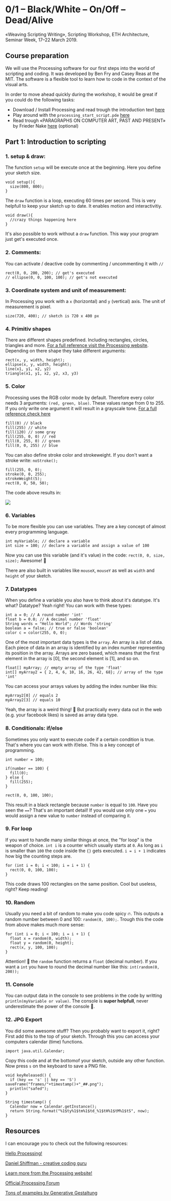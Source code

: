 # 0/1 – Black/White – On/Off – Dead/Alive
«Weaving Scripting Writing», Scripting Workshop, ETH Architecture, Seminar Week, 17–22 March 2019.

## Course preparation
We will use the Processing software for our first steps into the world of scripting and coding. It was developed by Ben Fry and Casey Reas at the MIT. The software is a flexible tool to learn how to code in the context of the visual arts.

In order to move ahead quickly during the workshop, it would be great if you could do the following tasks:

* Download / Install Processing and read trough the introduction text [here](https://processing.org/tutorials/gettingstarted/) 
* Play around with the `processing_start_script.pde` [here](https://github.com/maxfrischknecht/0-1-Black-White-On-Off-Dead-Alive/tree/master/01_Processing_Start_Script)
* Read trough «PARAGRAPHS ON COMPUTER ART,PAST AND PRESENT» by Frieder Nake [here](https://github.com/maxfrischknecht/0-1-Black-White-On-Off-Dead-Alive/blob/master/PARAGRAPHS_ON_COMPUTER_ART_PAST_AND_PRES.pdf) (optional)

## Part 1: Introduction to scripting

### 1. setup & draw:

The function `setup` will be execute once at the beginning. Here you define your sketch size.

```
void setup(){
  size(800, 800);
}
```

The `draw` function is a loop, executing 60 times per second. This is very helpfull to keep your sketch up to date. It enables motion and interactivitiy. 

```
void draw(){
  //crazy things happening here
}
```
It's also possible to work without a `draw` function. This way your program just get's executed once.

### 2. Comments:

You can activate / deactive code by commenting / uncommenting it with `//`

```
rect(0, 0, 200, 200); // get's executed
// ellipse(0, 0, 100, 100); // get's not executed

```

### 3. Coordinate system and unit of measurement:

In Processing you work with a `x` (horizontal) and `y` (vertical) axis. The unit of measurement is pixel.

```
size(720, 400); // sketch is 720 x 400 px
```

### 4. Primitiv shapes
There are different shapes predefined. Including rectangles, circles, triangles and more. [For a full reference visit the Processing website](https://processing.org/examples/shapeprimitives.html). Depending on there shape they take different arguments:

```
rect(x, y, width, height);
ellipse(x, y, width, height);
line(x1, y1, x2, y2)
triangle(x1, y1, x2, y2, x3, y3)
```

### 5. Color

Processing uses the RGB color mode by default. Therefore every color needs 3 arguments: `(red, green, blue)`. These values range from 0 to 255. If you only write one argument it will result in a grayscale tone. [For a full reference check here](https://processing.org/reference/colorMode_.html) 

```
fill(0) // black
fill(255) // white
fill(120) // some gray
fill(255, 0, 0) // red
fill(0, 255, 0) // green
fill(0, 0, 255) // blue
``` 
You can also define stroke color and strokeweight. If you don't want a stroke write: `noStroke();`

```
fill(255, 0, 0);
stroke(0, 0, 255);
strokeWeight(5);
rect(0, 0, 50, 50);
```
The code above results in: 

![](img/red_rectangle.png)

### 6. Variables

To be more flexible you can use variables. They are a key concept of almost every programming language. 

```
int myVariable; // declare a variable
int size = 100; // declare a variable and assign a value of 100
```
Now you can use this variable (and it's value) in the code: `rect(0, 0, size, size);` Awesome! 🎉

There are also built in variables like `mouseX`, `mouseY` as well as `width` and `height` of your sketch. 

### 7. Datatypes

When you define a variable you also have to think about it's datatype. It's what? Datatype? Yeah right! You can work with these types:

```
int a = 0; // A round number 'int'
float b = 0.0; // A decimal number 'float'
String words = "Hello World"; // Words 'string'
boolean a = false; // true or false 'boolean'
color c = color(255, 0, 0);

```
One of the most important data types is the `array`. An array is a list of data. Each piece of data in an array is identified by an index number representing its position in the array. Arrays are zero based, which means that the first element in the array is [0], the second element is [1], and so on.

```
float[] myArray; // empty array of the type 'float'
int[] myArray2 = { 2, 4, 6, 10, 16, 26, 42, 68}; // array of the type 'int'
```

You can access your arrays values by adding the index number like this:

```
myArray2[0] // equals 2
myArray2[3] // equals 10

```

Yeah, the array is a weird thing! 🔮 But practically every data out in the web (e.g. your facebook likes) is saved as array data type.

### 8. Conditionals: if/else
Sometimes you only want to execute code if a certain condition is true. That's where you can work with if/else. This is a key concept of programming.

```
int number = 100;

if(number == 100) {
  fill(0);
} else {
  fill(255);
}

rect(0, 0, 100, 100);
``` 
This result in a black rectangle because `number` is equal to `100`. Have you seen the `==`? That's an important detail! If you would use only one `=` you would assign a new value to `number` instead of comparing it. 

### 9. For loop

If you want to handle many similar things at once, the "for loop" is the weapon of choice. `int i` is a counter which usually starts at `0`. As long as `i` is smaller than `100` the code inside the `{}` gets executed. `i = i + 1` indicates how big the counting steps are.

```
for (int i = 0; i < 100; i = i + 1) {
  rect(0, 0, 100, 100);
}
```
This code draws 100 rectangles on the same position. Cool but useless, right? Keep reading!

### 10. Random

Usually you need a bit of random to make you code spicy 🔥. This outputs a random number between 0 and 100: `random(0, 100);`. Trough this the code from above makes much more sense:

```
for (int i = 0; i < 100; i = i + 1) {
  float x = random(0, width);
  float y = random(0, height);
  rect(x, y, 100, 100);
}
```
Attention! 🚧 the `random` function returns a `float` (decimal number). If you want a `int` you have to round the decimal number like this: `int(random(0, 200));` 

### 11. Console

You can output data in the console to see problems in the code by writting `println(myVariable or value)`. The console is **super helpfull**, never underestimate the power of the console 💪.

### 12. JPG Export

You did some awesome stuff? Then you probably want to export it, right? 
First add this to the top of your sketch. Through this you can access your computers calendar (time) functions.

```
import java.util.Calendar;
```
Copy this code and at the bottomof your sketch, outside any other function. Now press `s` on the keyboard to save a PNG file.

```
void keyReleased() {
  if (key == 's' || key == 'S') saveFrame("frames/"+timestamp()+"_##.png");
  println("safed");
}

String timestamp() {
  Calendar now = Calendar.getInstance();
  return String.format("%1$ty%1$tm%1$td_%1$tH%1$tM%1$tS", now);
}

```

## Resources
I can encourage you to check out the following resources:

[Hello Processing!](https://hello.processing.org/editor/)

[Daniel Shiffman - creative coding guru](https://shiffman.net/)

[Learn more from the Processing website!](https://processing.org/tutorials/)

[Official Processing Forum](https://discourse.processing.org/)

[Tons of examples by Generative Gestaltung](http://www.generative-gestaltung.de/1/)
